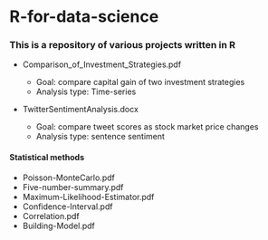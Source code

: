 # R-for-data-science

### This is a repository of various projects written in R

- Comparison_of_Investment_Strategies.pdf
  - Goal: compare capital gain of two investment strategies
  - Analysis type: Time-series
  
- TwitterSentimentAnalysis.docx
  - Goal: compare tweet scores as stock market price changes
  - Analysis type: sentence sentiment
  
#### Statistical methods
- Poisson-MonteCarlo.pdf
- Five-number-summary.pdf
- Maximum-Likelihood-Estimator.pdf
- Confidence-Interval.pdf
- Correlation.pdf
- Building-Model.pdf
